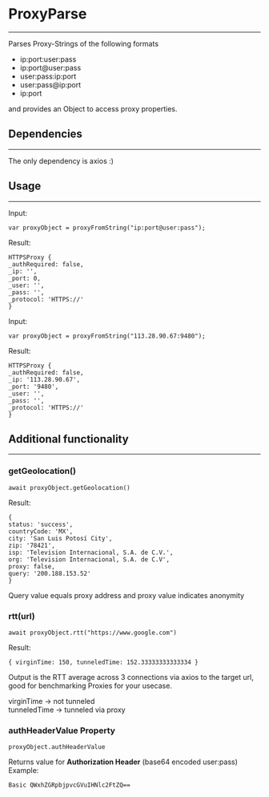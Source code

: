 # ProxyParse

---

Parses Proxy-Strings of the following formats

- ip:port:user:pass
- ip:port@user:pass
- user:pass:ip:port
- user:pass@ip:port
- ip:port

and provides an Object to access proxy properties.

## Dependencies

---

The only dependency is axios :)

## Usage

---
Input:

    var proxyObject = proxyFromString("ip:port@user:pass");
    
Result:

    HTTPSProxy {
    _authRequired: false,
    _ip: '',
    _port: 0,
    _user: '',
    _pass: '',
    _protocol: 'HTTPS://'
    }

Input:

    var proxyObject = proxyFromString("113.28.90.67:9480");

Result:

    HTTPSProxy {
    _authRequired: false,
    _ip: '113.28.90.67',
    _port: '9480',
    _user: '',
    _pass: '',
    _protocol: 'HTTPS://'
    }

## Additional functionality

---

### getGeolocation()

    await proxyObject.getGeolocation()

Result:

    {
    status: 'success',
    countryCode: 'MX',
    city: 'San Luis Potosí City',
    zip: '78421',
    isp: 'Television Internacional, S.A. de C.V.',
    org: 'Television Internacional, S.A. de C.V',
    proxy: false,
    query: '200.188.153.52'
    }

Query value equals proxy address and proxy value indicates anonymity

### rtt(url)

    await proxyObject.rtt("https://www.google.com")

Result:

    { virginTime: 150, tunneledTime: 152.33333333333334 }

Output is the RTT average across 3 connections via axios to the target url, good for benchmarking Proxies for your usecase.

virginTime -> not tunneled  
tunneledTime -> tunneled via proxy

### authHeaderValue Property

    proxyObject.authHeaderValue

Returns value for **Authorization Header** (base64 encoded user:pass)  
Example:

    Basic QWxhZGRpbjpvcGVuIHNlc2FtZQ==

